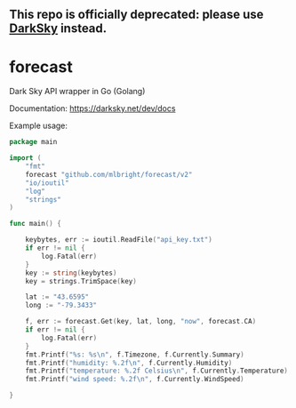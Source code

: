 ## This repo is officially deprecated: please use [DarkSky](https://github.com/mlbright/darksky) instead.
# forecast

Dark Sky API wrapper in Go (Golang)

Documentation: https://darksky.net/dev/docs

Example usage:

```go
package main

import (
    "fmt"
    forecast "github.com/mlbright/forecast/v2"
    "io/ioutil"
    "log"
    "strings"
)

func main() {

    keybytes, err := ioutil.ReadFile("api_key.txt")
    if err != nil {
        log.Fatal(err)
    }
    key := string(keybytes)
    key = strings.TrimSpace(key)

    lat := "43.6595"
    long := "-79.3433"

    f, err := forecast.Get(key, lat, long, "now", forecast.CA)
    if err != nil {
        log.Fatal(err)
    }
    fmt.Printf("%s: %s\n", f.Timezone, f.Currently.Summary)
    fmt.Printf("humidity: %.2f\n", f.Currently.Humidity)
    fmt.Printf("temperature: %.2f Celsius\n", f.Currently.Temperature)
    fmt.Printf("wind speed: %.2f\n", f.Currently.WindSpeed)

}
```
